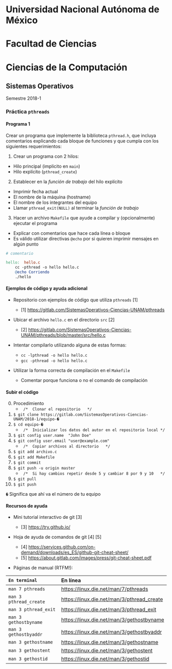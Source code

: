 # Universidad Nacional Autónoma de México
# Facultad de Ciencias
# Ciencias de la Computación

## Sistemas Operativos

Semestre 2018-1

### Práctica `pthreads`

#### Programa 1

Crear un programa que implemente la biblioteca `pthread.h`, que incluya comentarios explicando cada bloque de funciones y que cumpla con los siguientes requerimientos:

1. Crear un programa con 2 hilos:

+ Hilo principal (implicito en `main`)
+ Hilo explícito (`pthread_create`)

2. Establecer en la *función de trabajo* del hilo explícito

+ Imprimir fecha actual
+ El nombre de la máquina (hostname)
+ El nombre de los integrantes del equipo
+ Llamar `pthread_exit(NULL)` al terminar la *función de trabajo*

3. Hacer un archivo `Makefile` que ayude a compilar y (opcionalmente) ejecutar el programa

+ Explicar con comentarios que hace cada línea o bloque
+ Es válido utilizar directivas `@echo` por si quieren imprimir mensajes en algún punto

```Makefile
# comentario

hello:	hello.c
	cc -pthread -o hello hello.c
	@echo Corriendo
	./hello
```

#### Ejemplos de código y ayuda adicional

+ Repositorio con ejemplos de código que utiliza `pthreads` [1]

    * [1] <https://gitlab.com/SistemasOperativos-Ciencias-UNAM/pthreads>

+ Ubicar el archivo `hello.c` en el directorio `src` [2]

    * [2] <https://gitlab.com/SistemasOperativos-Ciencias-UNAM/pthreads/blob/master/src/hello.c>

+ Intentar compilarlo utilizando alguna de estas formas:

    * `cc -lpthread -o hello hello.c`
    * `gcc -pthread -o hello hello.c`

+ Utilizar la forma correcta de compilación en el `Makefile`

    * Comentar porque funciona o no el comando de compilación

#### Subir el código

 0. Procedimiento
    * ` /*	Clonar el repositorio	*/`
 1. `$ git clone https://gitlab.com/SistemasOperativos-Ciencias-UNAM/2018-1/equipo-�`
 2. `$ cd equipo-�`
    * ` /*	Inicializar los datos del autor en el repositorio local	*/`
 3. `$ git config user.name  "John Doe"`
 4. `$ git config user.email "user@example.com"`
    * ` /*	Copiar archivos al directorio	*/`
 5. `$ git add archivo.c`
 6. `$ git add Makefile`
 7. `$ git commit`
 8. `$ git push -u origin master`
    * ` /*	Si hay cambios repetir desde 5 y cambiar 8 por 9 y 10	*/`
 9. `$ git pull`
 9. `$ git push`

`�` Significa que ahí va el número de tu equipo

#### Recursos de ayuda

+ Mini tutorial interactivo de git [3]

    * [3] <https://try.github.io/>

+ Hoja de ayuda de comandos de git [4] [5]

    * [4] <https://services.github.com/on-demand/downloads/es_ES/github-git-cheat-sheet/>
    * [5] <https://about.gitlab.com/images/press/git-cheat-sheet.pdf>

+ Páginas de manual (RTFM!):

| `En terminal`          | En línea |
|:-----------------------|:---------|
| `man 7 pthreads`       | <https://linux.die.net/man/7/pthreads> |
| `man 3 pthread_create` | <https://linux.die.net/man/3/pthread_create> |
| `man 3 pthread_exit`   | <https://linux.die.net/man/3/pthread_exit> |
| `man 3 gethostbyname`  | <https://linux.die.net/man/3/gethostbyname> |
| `man 3 gethostbyaddr`  | <https://linux.die.net/man/3/gethostbyaddr> |
| `man 3 gethostname`    | <https://linux.die.net/man/3/gethostname> |
| `man 3 gethostent`     | <https://linux.die.net/man/3/gethostent> |
| `man 3 gethostid`      | <https://linux.die.net/man/3/gethostid> |

